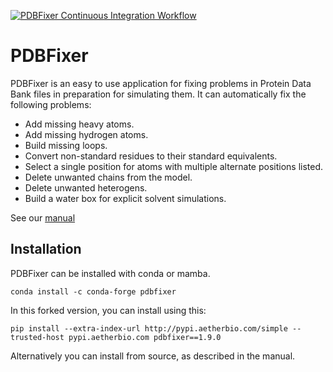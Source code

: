 [![PDBFixer Continuous Integration Workflow](https://github.com/openmm/pdbfixer/actions/workflows/CI.yml/badge.svg)](https://github.com/openmm/pdbfixer/actions/workflows/CI.yml)

PDBFixer
========

PDBFixer is an easy to use application for fixing problems in Protein Data Bank files in preparation for simulating them.  It can automatically fix the following problems:

- Add missing heavy atoms.
- Add missing hydrogen atoms.
- Build missing loops.
- Convert non-standard residues to their standard equivalents.
- Select a single position for atoms with multiple alternate positions listed.
- Delete unwanted chains from the model.
- Delete unwanted heterogens.
- Build a water box for explicit solvent simulations.

See our [manual](https://htmlpreview.github.io/?https://github.com/openmm/pdbfixer/blob/master/Manual.html)

## Installation

PDBFixer can be installed with conda or mamba.

```
conda install -c conda-forge pdbfixer
```
In this forked version, you can install using this:
```
pip install --extra-index-url http://pypi.aetherbio.com/simple --trusted-host pypi.aetherbio.com pdbfixer==1.9.0
```

Alternatively you can install from source, as described in the manual.
